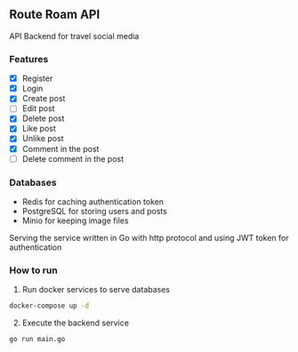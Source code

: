 ## Route Roam API
API Backend for travel social media


### Features
- [x] Register
- [x] Login
- [x] Create post
- [ ] Edit post 
- [x] Delete post
- [x] Like post
- [x] Unlike post
- [x] Comment in the post
- [ ] Delete comment in the post

### Databases
- Redis for caching authentication token 
- PostgreSQL for storing users and posts
- Minio for keeping image files

Serving the service written in Go with http protocol and using JWT token for authentication

### How to run
1. Run docker services to serve databases 
```sh
docker-compose up -d
```

2. Execute the backend service
```
go run main.go
```

